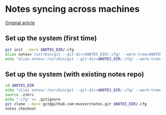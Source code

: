 # Notes syncing across machines

[Original article](https://www.atlassian.com/git/tutorials/notes)

## Set up the system (first time)
```bash
git init --bare $NOTES_DIR/.cfg
alias notes='/usr/bin/git --git-dir=$NOTES_DIR/.cfg/ --work-tree=$NOTES_DIR'
echo "alias notes='/usr/bin/git --git-dir=$NOTES_DIR/.cfg/ --work-tree=$NOTES_DIR'" >> $NOTES_DIR/.zshrc
```

## Set up the system (with existing notes repo)

```bash
cd $NOTES_DIR
echo "alias notes='/usr/bin/git --git-dir=$NOTES_DIR/.cfg/ --work-tree=$NOTES_DIR'" >> $NOTES_DIR/.zshrc
source .zshrc
echo ".cfg" >> .gitignore
git clone --bare git@github.com:mvezer/notes.git $NOTES_DIR/.cfg
notes checkout
```

